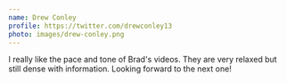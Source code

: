 ```yaml
---
name: Drew Conley
profile: https://twitter.com/drewconley13
photo: images/drew-conley.png
---
```


I really like the pace and tone of Brad's videos. They are very relaxed but still dense with information. Looking forward to the next one!
